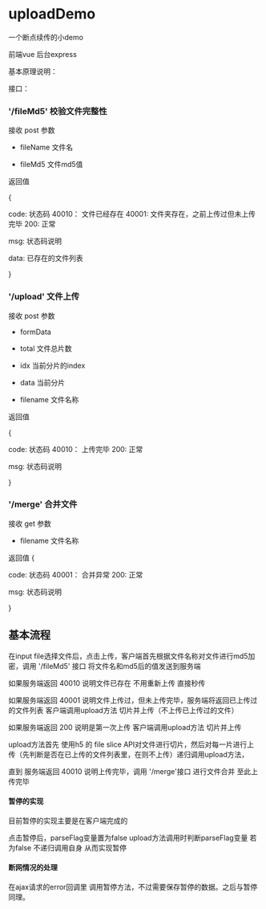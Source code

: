 # uploadDemo

一个断点续传的小demo

前端vue 后台express

基本原理说明：

接口：

### '/fileMd5' 校验文件完整性

接收 post 参数

* fileName 文件名

* fileMd5 文件md5值

返回值

{

code: 状态码        40010： 文件已经存在  40001:  文件夹存在，之前上传过但未上传完毕 200:    正常

msg:  状态码说明

data:  已存在的文件列表

}


### '/upload' 文件上传

接收 post 参数

* formData

* total 文件总片数

* idx 当前分片的index

* data 当前分片

* filename 文件名称

返回值

{

code: 状态码        40010： 上传完毕   200:    正常

msg:  状态码说明

}

### '/merge'  合并文件

接收 get 参数

* filename 文件名称

返回值
{

code: 状态码        40001： 合并异常   200:    正常

msg:  状态码说明

}

## 基本流程

在input file选择文件后，点击上传，客户端首先根据文件名称对文件进行md5加密，调用 '/fileMd5' 接口 将文件名和md5后的值发送到服务端

如果服务端返回 40010 说明文件已存在 不用重新上传 直接秒传

如果服务端返回 40001 说明文件上传过，但未上传完毕，服务端将返回已上传过的文件列表 客户端调用upload方法 切片并上传（不上传已上传过的文件）

如果服务端返回 200 说明是第一次上传 客户端调用upload方法 切片并上传

upload方法首先 使用h5 的 file  slice API对文件进行切片，然后对每一片进行上传（先判断是否在已上传的文件列表里，在则不上传）递归调用upload方法，

直到 服务端返回 40010 说明上传完毕，调用 '/merge'接口 进行文件合并 至此上传完毕

#### 暂停的实现

目前暂停的实现主要是在客户端完成的

点击暂停后，parseFlag变量置为false upload方法调用时判断parseFlag变量 若为false 不递归调用自身 从而实现暂停

#### 断网情况的处理

在ajax请求的error回调里 调用暂停方法，不过需要保存暂停的数据。之后与暂停同理。
